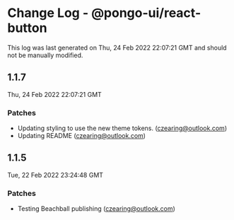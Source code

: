 # Change Log - @pongo-ui/react-button

This log was last generated on Thu, 24 Feb 2022 22:07:21 GMT and should not be manually modified.

<!-- Start content -->

## 1.1.7

Thu, 24 Feb 2022 22:07:21 GMT

### Patches

- Updating styling to use the new theme tokens. (czearing@outlook.com)
- Updating README (czearing@outlook.com)

## 1.1.5

Tue, 22 Feb 2022 23:24:48 GMT

### Patches

- Testing Beachball publishing (czearing@outlook.com)
